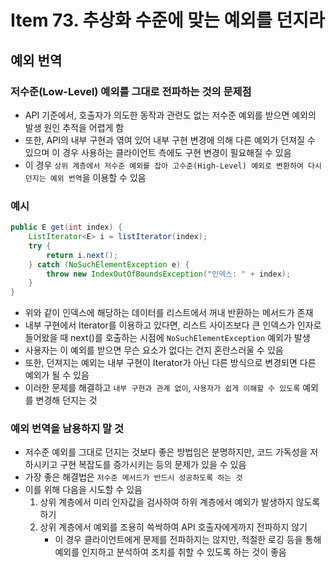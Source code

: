 # Item 73. 추상화 수준에 맞는 예외를 던지라

## 예외 번역

### 저수준(Low-Level) 예외를 그대로 전파하는 것의 문제점

- API 기준에서, 호출자가 의도한 동작과 관련도 없는 저수준 예외를 받으면 예외의 발생 원인 추적을 어렵게 함
- 또한, API의 내부 구현과 엮여 있어 내부 구현 변경에 의해 다른 예외가 던져질 수 있으며 이 경우 사용하는 클라이언트 측에도 구현 변경이 필요해질 수 있음
- 이 경우 `상위 계층에서 저수준 예외를 잡아 고수준(High-Level) 예외로 변환하여 다시 던지는 예외 번역`을 이용할 수 있음

### 예시

```java
public E get(int index) {
	ListIterator<E> i = listIterator(index);
	try {
		return i.next();
	} catch (NoSuchElementException e) {
		throw new IndexOutOfBoundsException("인덱스: " + index);
	}
}
```

- 위와 같이 인덱스에 해당하는 데이터를 리스트에서 꺼내 반환하는 메서드가 존재
- 내부 구현에서 Iterator를 이용하고 있다면, 리스트 사이즈보다 큰 인덱스가 인자로 들어왔을 때 next()를 호출하는 시점에 `NoSuchElementException` 예외가 발생
- 사용자는 이 예외를 받으면 무슨 요소가 없다는 건지 혼란스러울 수 있음
- 또한, 던져지는 예외는 내부 구현이 Iterator가 아닌 다른 방식으로 변경되면 다른 예외가 될 수 있음
- 이러한 문제를 해결하고 `내부 구현과 관계 없이`, `사용자가 쉽게 이해할 수 있도록` 예외를 변경해 던지는 것

### 예외 번역을 남용하지 말 것

- 저수준 예외를 그대로 던지는 것보다 좋은 방법임은 분명하지만, 코드 가독성을 저하시키고 구현 복잡도를 증가시키는 등의 문제가 있을 수 있음
- 가장 좋은 해결법은 `저수준 메서드가 반드시 성공하도록 하는 것`
- 이를 위해 다음을 시도할 수 있음
    1. 상위 계층에서 미리 인자값을 검사하여 하위 계층에서 예외가 발생하지 않도록 하기
    2. 상위 계층에서 예외를 조용히 쓱싹하여 API 호출자에게까지 전파하지 않기
        - 이 경우 클라이언트에게 문제를 전파하지는 않지만, 적절한 로깅 등을 통해 예외를 인지하고 분석하여 조치를 취할 수 있도록 하는 것이 좋음
